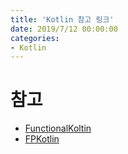 ```yaml
---
title: 'Kotlin 참고 링크'
date: 2019/7/12 00:00:00
categories:
- Kotlin
---
```


# 참고
- [FunctionalKoltin](http://solutionsproj.net/software/functional_kotlin.pdf)
- [FPKotlin](https://books.google.co.kr/books?id=_uhODwAAQBAJ&pg=PA289&lpg=PA289&dq=kotlin+arrow+pipe&source=bl&ots=C1gQmxSDKr&sig=ACfU3U2MgrRdUav_M-HKx9IZEbQojQZepQ&hl=ko&sa=X&ved=2ahUKEwiZlsbdr7jhAhWpyYsBHRopDmoQ6AEwB3oECAkQAQ#v=onepage&q=kotlin%20arrow%20pipe&f=false)